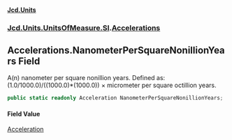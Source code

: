 #### [Jcd.Units](index.md 'index')
### [Jcd.Units.UnitsOfMeasure.SI](Jcd.Units.UnitsOfMeasure.SI.md 'Jcd.Units.UnitsOfMeasure.SI').[Accelerations](Accelerations.md 'Jcd.Units.UnitsOfMeasure.SI.Accelerations')

## Accelerations.NanometerPerSquareNonillionYears Field

A(n) nanometer per square nonillion years. Defined as: (1.0/1000.0)/((1000.0)*(1000.0)) × micrometer per square octillion years.

```csharp
public static readonly Acceleration NanometerPerSquareNonillionYears;
```

#### Field Value
[Acceleration](Acceleration.md 'Jcd.Units.UnitTypes.Acceleration')